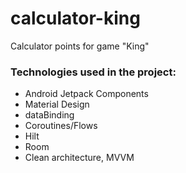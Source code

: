 # calculator-king
Calculator points for game "King"

### Technologies used in the project:

* Android Jetpack Components
* Material Design
* dataBinding
* Coroutines/Flows
* Hilt
* Room
* Clean architecture, MVVM
